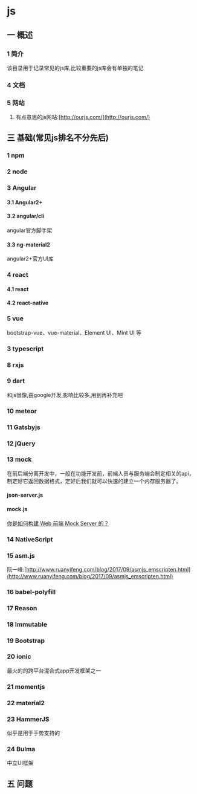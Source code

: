 # js
## 一 概述
### 1 简介
该目录用于记录常见的js库,比较重要的js库会有单独的笔记
### 4 文档
### 5 网站
1. 有点意思的js网站:[http://ourjs.com/](http://ourjs.com/)
## 三 基础(常见js排名不分先后)
### 1 npm
### 2 node
### 3 Angular
#### 3.1 Angular2+
#### 3.2 angular/cli
angular官方脚手架
#### 3.3 ng-material2
angular2+官方UI库

### 4 react
#### 4.1 react
#### 4.2 react-native
### 5 vue
bootstrap-vue、vue-material、Element UI、Mint UI 等

### 3 typescript
### 8 rxjs
### 9 dart
和js很像,由google开发,影响比较多,用到再补充吧
### 10 meteor
### 11 Gatsbyjs
### 12 jQuery
### 13 mock
在前后端分离开发中，一般在功能开发前，前端人员与服务端会制定相关的api，制定好它返回数据格式，定好后我们就可以快速的建立一个内存服务器了。
#### json-server.js
#### mock.js
[你是如何构建 Web 前端 Mock Server 的？](https://www.zhihu.com/question/35436669)

### 14 NativeScript
### 15 asm.js
阮一峰:[http://www.ruanyifeng.com/blog/2017/09/asmjs_emscripten.html](http://www.ruanyifeng.com/blog/2017/09/asmjs_emscripten.html)
### 16 babel-polyfill
### 17 Reason
### 18 Immutable
### 19 Bootstrap
### 20 ionic
最火的的跨平台混合式app开发框架之一

### 21 momentjs
### 22 material2
### 23 HammerJS
似乎是用于手势支持的


### 24 Bulma
中立UI框架

## 五 问题
